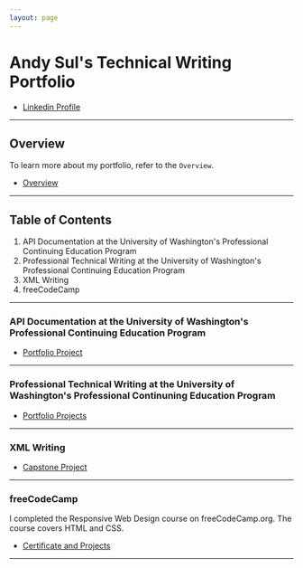 ```yaml
---
layout: page
---
```


# Andy Sul's Technical Writing Portfolio

* [Linkedin Profile](https://www.linkedin.com/in/andysul/)

-------------------------

## Overview

To learn more about my portfolio, refer to the `Overview`.

* [Overview](docs/overview.md)  

-------------------------

## **Table of Contents**

1. API Documentation at the University of Washington's Professional Continuing Education Program
2. Professional Technical Writing at the University of Washington's Professional Continuing Education Program
3. XML Writing
4. freeCodeCamp
   
-------------------------

### API Documentation at the University of Washington's Professional Continuing Education Program

* [Portfolio Project](UW_API/uw_api.md)

-------------------------

### Professional Technical Writing at the University of Washington's Professional Continuning Education Program

* [Portfolio Projects](UW_PTW/uw_ptw.md)

-------------------------

### XML Writing

* [Capstone Project](XML/xml_writing.md)

-------------------------

### freeCodeCamp 

I completed the Responsive Web Design course on freeCodeCamp.org. The course covers HTML and CSS.

* [Certificate and Projects](https://www.freecodecamp.org/certification/skma97/responsive-web-design)

-------------------------
